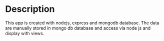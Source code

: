 # Description

This app is created with nodejs, express and mongodb database. The data are manually stored in mongo db database and access via node js and display with views.